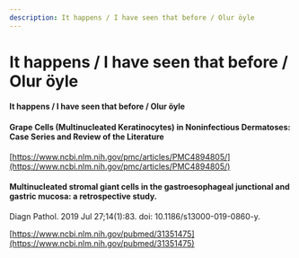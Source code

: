 ```yaml
---
description: It happens / I have seen that before / Olur öyle
---
```


# It happens / I have seen that before / Olur öyle

#### It happens / I have seen that before / Olur öyle

#### Grape Cells \(Multinucleated Keratinocytes\) in Noninfectious Dermatoses: Case Series and Review of the Literature

[https://www.ncbi.nlm.nih.gov/pmc/articles/PMC4894805/](https://www.ncbi.nlm.nih.gov/pmc/articles/PMC4894805/)

#### Multinucleated stromal giant cells in the gastroesophageal junctional and gastric mucosa: a retrospective study.

Diagn Pathol. 2019 Jul 27;14\(1\):83. doi: 10.1186/s13000-019-0860-y.

[https://www.ncbi.nlm.nih.gov/pubmed/31351475](https://www.ncbi.nlm.nih.gov/pubmed/31351475)

